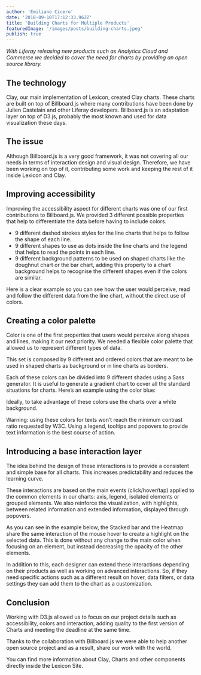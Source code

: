 ```yaml
---
author: 'Emiliano Cicero'
date: '2018-09-10T17:12:33.962Z'
title: 'Building Charts for Multiple Products'
featuredImage: '/images/posts/building-charts.jpeg'
publish: true
---
```


_With Liferay releasing new products such as Analytics Cloud and Commerce we decided to cover the need for charts by providing an open source library._

## The technology

Clay, our main implementation of Lexicon, created Clay charts. These charts are built on top of Billboard.js where many contributions have been done by Julien Castelain and other Liferay developers. Billboard.js is an adaptation layer on top of D3.js, probably the most known and used for data visualization these days.

## The issue

Although Billboard.js is a very good framework, it was not covering all our needs in terms of interaction design and visual design. Therefore, we have been working on top of it, contributing some work and keeping the rest of it inside Lexicon and Clay.

## Improving accessibility

Improving the accessibility aspect for different charts was one of our first contributions to Billboard.js. We provided 3 different possible properties that help to differentiate the data before having to include colors.

-   9 different dashed strokes styles for the line charts that helps to follow the shape of each line.
-   9 different shapes to use as dots inside the line charts and the legend that helps to read the points in each line.
-   9 different background patterns to be used on shaped charts like the doughnut chart or the bar chart, adding this property to a chart background helps to recognise the different shapes even if the colors are similar.

Here is a clear example so you can see how the user would perceive, read and follow the different data from the line chart, without the direct use of colors.

## Creating a color palette

Color is one of the first properties that users would perceive along shapes and lines, making it our next priority. We needed a flexible color palette that allowed us to represent different types of data.

This set is composed by 9 different and ordered colors that are meant to be used in shaped charts as background or in line charts as borders.

Each of these colors can be divided into 9 different shades using a Sass generator. It is useful to generate a gradient chart to cover all the standard situations for charts.
Here’s an example using the color blue:

Ideally, to take advantage of these colors use the charts over a white background.

Warning: using these colors for texts won’t reach the minimum contrast ratio requested by W3C. Using a legend, tooltips and popovers to provide text information is the best course of action.

## Introducing a base interaction layer

The idea behind the design of these interactions is to provide a consistent and simple base for all charts. This increases predictability and reduces the learning curve.

These interactions are based on the main events (click/hover/tap) applied to the common elements in our charts: axis, legend, isolated elements or grouped elements.
We also reinforce the visualization, with highlights, between related information and extended information, displayed through popovers.

As you can see in the example below, the Stacked bar and the Heatmap share the same interaction of the mouse hover to create a highlight on the selected data. This is done without any change to the main color when focusing on an element, but instead decreasing the opacity of the other elements.

In addition to this, each designer can extend these interactions depending on their products as well as working on advanced interactions. So, if they need specific actions such as a different result on hover, data filters, or data settings they can add them to the chart as a customization.

## Conclusion

Working with D3.js allowed us to focus on our project details such as accessibility, colors and interaction, adding quality to the first version of Charts and meeting the deadline at the same time.

Thanks to the collaboration with Billboard.js we were able to help another open source project and as a result, share our work with the world.

You can find more information about Clay, Charts and other components directly inside the Lexicon Site.
